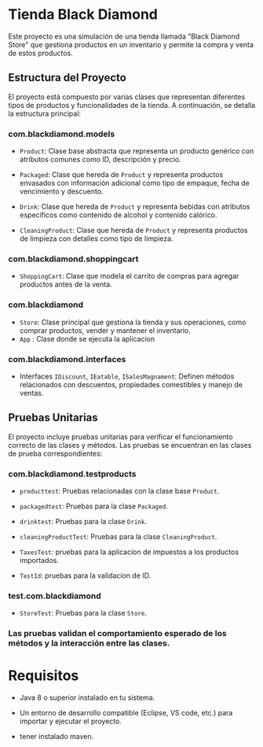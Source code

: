 # Tienda Black Diamond

Este proyecto es una simulación de una tienda llamada "Black Diamond Store" que gestiona productos en un inventario y permite la compra y venta de estos productos.

## Estructura del Proyecto

El proyecto está compuesto por varias clases que representan diferentes tipos de productos y funcionalidades de la tienda. A continuación, se detalla la estructura principal:
  
### com.blackdiamond.models
  
- `Product`: Clase base abstracta que representa un producto genérico con atributos comunes como ID, descripción y precio.

- `Packaged`: Clase que hereda de `Product` y representa productos envasados con información adicional como tipo de empaque, fecha de vencimiento y descuento.

- `Drink`: Clase que hereda de `Product` y representa bebidas con atributos específicos como contenido de alcohol y contenido calórico.

- `CleaningProduct`: Clase que hereda de `Product` y representa productos de limpieza con detalles como tipo de limpieza.

### com.blackdiamond.shoppingcart  

- `ShoppingCart`: Clase que modela el carrito de compras para agregar productos antes de la venta.

### com.blackdiamond 

- `Store`: Clase principal que gestiona la tienda y sus operaciones, como comprar productos, vender y mantener el inventario.
- `App` : Clase donde se ejecuta la aplicacion

### com.blackdiamond.interfaces  

- Interfaces `IDiscount`, `IEatable`, `ISalesMagnament`: Definen métodos relacionados con descuentos, propiedades comestibles y manejo de ventas.

## Pruebas Unitarias

El proyecto incluye pruebas unitarias para verificar el funcionamiento correcto de las clases y métodos. Las pruebas se encuentran en las clases de prueba correspondientes:

### com.blackdiamond.testproducts

- `producttest`: Pruebas relacionadas con la clase base `Product`.

- `packagedtest`: Pruebas para la clase `Packaged`.

- `drinktest`: Pruebas para la clase `Drink`.

- `cleaningProductTest`: Pruebas para la clase `CleaningProduct`.

- `TaxesTest`: pruebas para la aplicacion de impuestos a los productos importados.

- `TestId`: pruebas para la validacion de ID.

### test.com.blackdiamond

- `StoreTest`: Pruebas para la clase `Store`.
  

### Las pruebas validan el comportamiento esperado de los métodos y la interacción entre las clases.

# Requisitos

- Java 8 o superior instalado en tu sistema.
 
- Un entorno de desarrollo compatible (Eclipse, VS code, etc.) para importar y ejecutar el proyecto.
  
- tener instalado maven.



